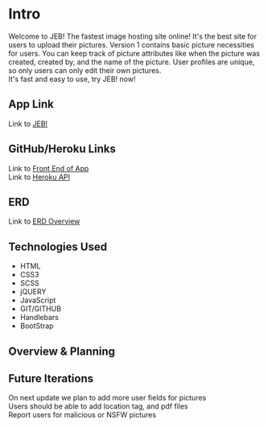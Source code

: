 
# Intro

Welcome to JEB!
The fastest image hosting site online! It's the best site for users to upload their pictures.  Version 1 contains basic picture necessities for users. You can keep track of picture attributes like when the picture was created, created by, and the name of the picture. User profiles are unique, so only users can only edit their own pictures.<br>
It's fast and easy to use, try JEB! now!

## App Link

Link to [JEB!](https://gitjeb.github.io/front/)

## GitHub/Heroku Links

Link to [Front End of App](https://github.com/GitJeb/front) <br>
Link to [Heroku API](https://dry-wildwood-27227.herokuapp.com)

## ERD

Link to [ERD Overview](https://www.dropbox.com/s/ar3jsbqqn3jkc5n/erdfin.pdf/)

## Technologies Used

* HTML
* CSS3
* SCSS
* jQUERY
* JavaScript
* GIT/GITHUB
* Handlebars
* BootStrap

## Overview & Planning



## Future Iterations

On next update we plan to add more user fields for pictures<br>
Users should be able to add location tag, and pdf files<br>
Report users for malicious or NSFW pictures<br>
